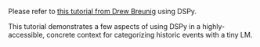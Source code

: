 Please refer to [this tutorial from Drew Breunig](https://www.dbreunig.com/2024/12/12/pipelines-prompt-optimization-with-dspy.html) using DSPy.

This tutorial demonstrates a few aspects of using DSPy in a highly-accessible, concrete context for categorizing historic events with a tiny LM.
